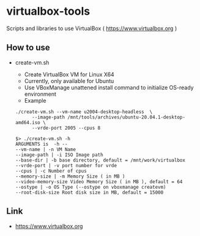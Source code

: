 # virtualbox-tools
Scripts and libraries to use VirtualBox ( https://www.virtualbox.org )

## How to use
* create-vm.sh
  * Create VirtualBox VM for Linux X64
  * Currently, only available for Ubuntu 
  * Use VBoxManage unattened install command to initialize OS-ready environment 
  * Example 
  ```
  ./create-vm.sh --vm-name u2004-desktop-headless  \
        --image-path /mnt/tools/archives/ubuntu-20.04.1-desktop-amd64.iso \
        --vrde-port 2005 --cpus 8
  ```

  ```
  $> ./create-vm.sh -h
  ARGUMENTS is  -h --
  --vm-name | -n VM Name
  --image-path | -i ISO Image path
  --base-dir | -b base directory, default = /mnt/work/virtualbox
  --vrde-port | -v port number for vrde
  --cpus | -c Number of cpus
  --memory-size | -m Memory Size ( in MB )
  --video-memory-size Video Memory Size ( in MB ), default = 64
  --ostype | -o OS Type (--ostype on vboxmanage createvm)
  --root-disk-size Root disk size in MB, default = 15000
  ```

## Link
* https://www.virtualbox.org
